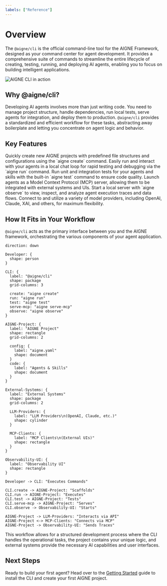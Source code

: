 ```yaml
---
labels: ["Reference"]
---
```


# Overview

The `@aigne/cli` is the official command-line tool for the AIGNE Framework, designed as your command center for agent development. It provides a comprehensive suite of commands to streamline the entire lifecycle of creating, testing, running, and deploying AI agents, enabling you to focus on building intelligent applications.

<picture>
  <source srcset="https://raw.githubusercontent.com/AIGNE-io/aigne-framework/main/assets/aigne-cli-dark.png" media="(prefers-color-scheme: dark)">
  <source srcset="https://raw.githubusercontent.com/AIGNE-io/aigne-framework/main/assets/aigne-cli.png" media="(prefers-color-scheme: light)">
  <img src="https://raw.githubusercontent.com/AIGNE-io/aigne-framework/main/aigne-cli.png" alt="AIGNE CLI in action" />
</picture>

## Why @aigne/cli?

Developing AI agents involves more than just writing code. You need to manage project structure, handle dependencies, run local tests, serve agents for integration, and deploy them to production. `@aigne/cli` provides a standardized and efficient workflow for these tasks, abstracting away boilerplate and letting you concentrate on agent logic and behavior.

## Key Features

<x-cards data-columns="3">
  <x-card data-title="Project Scaffolding" data-icon="lucide:folder-plus">
    Quickly create new AIGNE projects with predefined file structures and configurations using the `aigne create` command.
  </x-card>
  <x-card data-title="Local Agent Execution" data-icon="lucide:play-circle">
    Easily run and interact with your agents in a local chat loop for rapid testing and debugging via the `aigne run` command.
  </x-card>
  <x-card data-title="Integrated Testing" data-icon="lucide:beaker">
    Run unit and integration tests for your agents and skills with the built-in `aigne test` command to ensure code quality.
  </x-card>
  <x-card data-title="MCP Server" data-icon="lucide:server">
    Launch agents as a Model Context Protocol (MCP) server, allowing them to be integrated with external systems and UIs.
  </x-card>
  <x-card data-title="Development Observability" data-icon="lucide:area-chart">
    Start a local server with `aigne observe` to view, inspect, and analyze agent execution traces and data flows.
  </x-card>
  <x-card data-title="Multi-Model Support" data-icon="lucide:boxes">
    Connect to and utilize a variety of model providers, including OpenAI, Claude, XAI, and others, for maximum flexibility.
  </x-card>
</x-cards>

## How It Fits in Your Workflow

`@aigne/cli` acts as the primary interface between you and the AIGNE framework, orchestrating the various components of your agent application.

```d2
direction: down

Developer: {
  shape: person
}

CLI: {
  label: "@aigne/cli"
  shape: package
  grid-columns: 3

  create: "aigne create"
  run: "aigne run"
  test: "aigne test"
  serve-mcp: "aigne serve-mcp"
  observe: "aigne observe"
}

AIGNE-Project: {
  label: "AIGNE Project"
  shape: rectangle
  grid-columns: 2

  config: {
    label: "aigne.yaml"
    shape: document
  }
  code: {
    label: "Agents & Skills"
    shape: document
  }
}

External-Systems: {
  label: "External Systems"
  shape: package
  grid-columns: 2
  
  LLM-Providers: {
    label: "LLM Providers\n(OpenAI, Claude, etc.)"
    shape: cylinder
  }
  
  MCP-Clients: {
    label: "MCP Clients\n(External UIs)"
    shape: rectangle
  }
}

Observability-UI: {
  label: "Observability UI"
  shape: rectangle
}

Developer -> CLI: "Executes Commands"

CLI.create -> AIGNE-Project: "Scaffolds"
CLI.run -> AIGNE-Project: "Executes"
CLI.test -> AIGNE-Project: "Tests"
CLI.serve-mcp -> AIGNE-Project: "Serves"
CLI.observe -> Observability-UI: "Starts"

AIGNE-Project -> LLM-Providers: "Interacts via API"
AIGNE-Project <-> MCP-Clients: "Connects via MCP"
AIGNE-Project -> Observability-UI: "Sends Traces"
```

This workflow allows for a structured development process where the CLI handles the operational tasks, the project contains your unique logic, and external systems provide the necessary AI capabilities and user interfaces.

## Next Steps

Ready to build your first agent? Head over to the [Getting Started](./getting-started.md) guide to install the CLI and create your first AIGNE project.